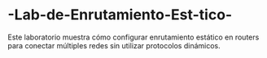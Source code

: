 # -Lab-de-Enrutamiento-Est-tico-
Este laboratorio muestra cómo configurar enrutamiento estático en routers para conectar múltiples redes sin utilizar protocolos dinámicos.  
